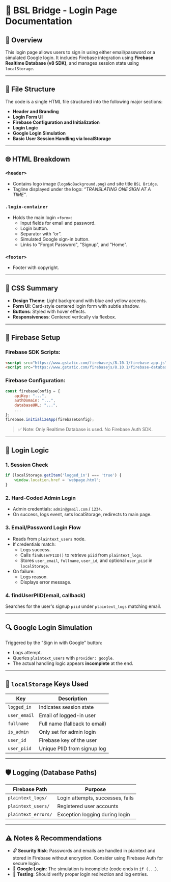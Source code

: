 
# 📄 BSL Bridge - Login Page Documentation

## 🔸 Overview

This login page allows users to sign in using either email/password or a simulated Google login. It includes Firebase integration using **Firebase Realtime Database (v8 SDK)**, and manages session state using `localStorage`.

---

## 🧩 File Structure

The code is a single HTML file structured into the following major sections:

- **Header and Branding**
- **Login Form UI**
- **Firebase Configuration and Initialization**
- **Login Logic**
- **Google Login Simulation**
- **Basic User Session Handling via localStorage**

---

## 🌐 HTML Breakdown

### `<header>`

- Contains logo image (`logoNoBackground.png`) and site title `BSL Bridge`.
- Tagline displayed under the logo: _“TRANSLATING ONE SIGN AT A TIME”_.

### `.login-container`

- Holds the main login `<form>`:
    - Input fields for email and password.
    - Login button.
    - Separator with “or”.
    - Simulated Google sign-in button.
    - Links to "Forgot Password", "Signup", and "Home".

### `<footer>`

- Footer with copyright.

---

## 🎨 CSS Summary

- **Design Theme**: Light background with blue and yellow accents.
- **Form UI**: Card-style centered login form with subtle shadow.
- **Buttons**: Styled with hover effects.
- **Responsiveness**: Centered vertically via flexbox.

---

## 🔌 Firebase Setup

### Firebase SDK Scripts:

```html
<script src="https://www.gstatic.com/firebasejs/8.10.1/firebase-app.js"></script>
<script src="https://www.gstatic.com/firebasejs/8.10.1/firebase-database.js"></script>
```

### Firebase Configuration:

```javascript
const firebaseConfig = {
    apiKey: "...",
    authDomain: "...",
    databaseURL: "...",
    ...
};
firebase.initializeApp(firebaseConfig);
```

> ✅ Note: Only Realtime Database is used. No Firebase Auth SDK.

---

## 🔐 Login Logic

### 1. **Session Check**

```javascript
if (localStorage.getItem('logged_in') === 'true') {
    window.location.href = 'webpage.html';
}
```

### 2. **Hard-Coded Admin Login**

- Admin credentials: `admin@gmail.com` / `1234`.
- On success, logs event, sets localStorage, redirects to main page.

### 3. **Email/Password Login Flow**

- Reads from `plaintext_users` node.
- If credentials match:
    - Logs success.
    - Calls `findUserPIID()` to retrieve `piid` from `plaintext_logs`.
    - Stores `user_email`, `fullname`, `user_id`, and optional `user_piid` in `localStorage`.
- On failure:
    - Logs reason.
    - Displays error message.

### 4. **findUserPIID(email, callback)**

Searches for the user's signup `piid` under `plaintext_logs` matching email.

---

## 🔍 Google Login Simulation

Triggered by the "Sign in with Google" button:

- Logs attempt.
- Queries `plaintext_users` with `provider: google`.
- The actual handling logic appears **incomplete** at the end.

---

## 💾 `localStorage` Keys Used

| Key           | Description                                |
|---------------|--------------------------------------------|
| `logged_in`   | Indicates session state                    |
| `user_email`  | Email of logged-in user                     |
| `fullname`    | Full name (fallback to email)               |
| `is_admin`    | Only set for admin login                   |
| `user_id`     | Firebase key of the user                   |
| `user_piid`   | Unique PIID from signup log                |

---

## 🛡️ Logging (Database Paths)

| Firebase Path           | Purpose                             |
|-------------------------|-------------------------------------|
| `plaintext_logs/`        | Login attempts, successes, fails   |
| `plaintext_users/`       | Registered user accounts           |
| `plaintext_errors/`      | Exception logging during login    |

---

## ⚠️ Notes & Recommendations

- 🔓 **Security Risk**: Passwords and emails are handled in plaintext and stored in Firebase without encryption. Consider using Firebase Auth for secure login.
- 🔧 **Google Login**: The simulation is incomplete (code ends in `if (...`).
- 🧪 **Testing**: Should verify proper login redirection and log entries.
